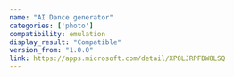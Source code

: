 ```yaml
---
name: "AI Dance generator"
categories: ['photo']
compatibility: emulation
display_result: "Compatible"
version_from: "1.0.0"
link: https://apps.microsoft.com/detail/XP8LJRPFDW8LSQ
---
```

